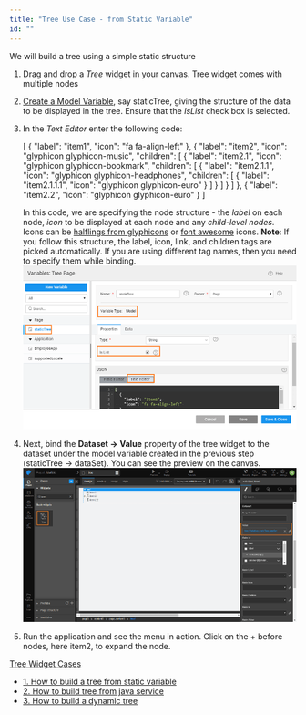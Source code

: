 ```yaml
---
title: "Tree Use Case - from Static Variable"
id: ""
---
```


We will build a tree using a simple static structure

1. Drag and drop a _Tree_ widget in your canvas. Tree widget comes with multiple nodes
2. [Create a Model Variable](/learn/assets/var_sel.png), say staticTree, giving the structure of the data to be displayed in the tree. Ensure that the _IsList_ check box is selected.
3. In the _Text Editor_ enter the following code:
    
    \[
      {
        "label": "item1",
        "icon": "fa fa-align-left"
      },
      {
        "label": "item2",
        "icon": "glyphicon glyphicon-music",
        "children": \[
          {
            "label": "item2.1",
            "icon": "glyphicon glyphicon-bookmark",
            "children": \[
              {
                "label": "item2.1.1",
                "icon": "glyphicon glyphicon-headphones",
                "children": \[
                  {
                    "label": "item2.1.1.1",
                    "icon": "glyphicon glyphicon-euro"
                  }
                \]
              }
            \]
          }
        \]
      },
      {
        "label": "item2.2",
        "icon": "glyphicon glyphicon-euro"
      }
    \]
    
    In this code, we are specifying the node structure - the _label_ on each node, _icon_ to be displayed at each node and any _child-level nodes_. Icons can be [halflings from glyphicons](https://getbootstrap.com/docs/3.3/components/) or [font awesome](https://fortawesome.github.io/Font-Awesome/cheatsheet/) icons. **Note**: If you follow this structure, the label, icon, link, and children tags are picked automatically. If you are using different tag names, then you need to specify them while binding. [![](/learn/assets/tree_statvar.png)](/learn/assets/tree_statvar.png)
4. Next, bind the **Dataset ->** **Value** property of the tree widget to the dataset under the model variable created in the previous step (staticTree -> dataSet). You can see the preview on the canvas. [![](/learn/assets/tree_design.png)](/learn/assets/tree_design.png)
5. Run the application and see the menu in action. Click on the + before nodes, here item2, to expand the node.

[Tree Widget Cases](/learn/app-development/widgets/basic/tree/)

- [1\. How to build a tree from static variable](/learn/how-tos/tree-use-case-static-variable/)
- [2\. How to build tree from java service](/learn/how-tos/tree-use-case-java-service/)
- [3\. How to build a dynamic tree](/learn/how-tos/tree-use-case-dynamic-tree/)
